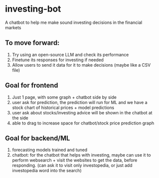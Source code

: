 # investing-bot

A chatbot to help me make sound investing decisions in the financial markets

## To move forward:

1. Try using an open-source LLM and check its performance
2. Finetune its responses for investing if needed
3. Allow users to send it data for it to make decisions (maybe like a CSV file)

## Goal for frontend

1. Just 1 page, with some graph + chatbot side by side
2. user ask for prediction, the prediction will run for ML and we have a stock chart of historical prices + model predictions
3. user ask about stocks/investing advice will be shown in the chatbot at the side
4. able to drag to increase space for chatbot/stock price prediction graph

## Goal for backend/ML

1. forecasting models trained and tuned
2. chatbot: for the chatbot that helps with investing, maybe can use it to perform websearch + visit the websites to get the data, before responding. (can ask it to visit only investopedia, or just add investopedia word into the search)
